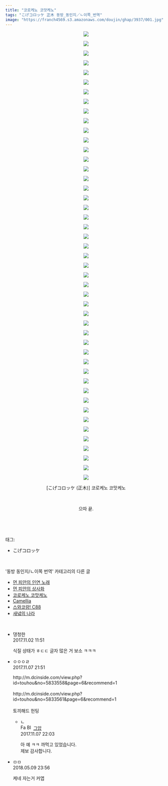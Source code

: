 ```yaml
---
title: "코로케노 코맛케노"
tags: "こげコロッケ 正木 동방_동인지／ㄴ이쪽_번역"
image: "https://franch4569.s3.amazonaws.com/doujin/ghap/3937/001.jpg"
---
```

<div class="article">
<p style="text-align: center; clear: none; float: none;"><img src="{{ site.imgserver2 }}/ghap/3937/001.jpg"/></p>
<p style="text-align: center; clear: none; float: none;"><img src="{{ site.imgserver2 }}/ghap/3937/002.jpg"/></p>
<p style="text-align: center; clear: none; float: none;"><img src="{{ site.imgserver2 }}/ghap/3937/003.jpg"/></p>
<p style="text-align: center; clear: none; float: none;"><img src="{{ site.imgserver2 }}/ghap/3937/004.jpg"/></p>
<p style="text-align: center; clear: none; float: none;"><img src="{{ site.imgserver2 }}/ghap/3937/005.jpg"/></p>
<p style="text-align: center; clear: none; float: none;"><img src="{{ site.imgserver2 }}/ghap/3937/006.jpg"/></p>
<p style="text-align: center; clear: none; float: none;"><img src="{{ site.imgserver2 }}/ghap/3937/007.jpg"/></p>
<p style="text-align: center; clear: none; float: none;"><img src="{{ site.imgserver2 }}/ghap/3937/008.jpg"/></p>
<p style="text-align: center; clear: none; float: none;"><img src="{{ site.imgserver2 }}/ghap/3937/009.jpg"/></p>
<p style="text-align: center; clear: none; float: none;"><img src="{{ site.imgserver2 }}/ghap/3937/010.jpg"/></p>
<p style="text-align: center; clear: none; float: none;"><img src="{{ site.imgserver2 }}/ghap/3937/011.jpg"/></p>
<p style="text-align: center; clear: none; float: none;"><img src="{{ site.imgserver2 }}/ghap/3937/012.jpg"/></p>
<p style="text-align: center; clear: none; float: none;"><img src="{{ site.imgserver2 }}/ghap/3937/013.jpg"/></p>
<p style="text-align: center; clear: none; float: none;"><img src="{{ site.imgserver2 }}/ghap/3937/014.jpg"/></p>
<p style="text-align: center; clear: none; float: none;"><img src="{{ site.imgserver2 }}/ghap/3937/015.jpg"/></p>
<p style="text-align: center; clear: none; float: none;"><img src="{{ site.imgserver2 }}/ghap/3937/016.jpg"/></p>
<p style="text-align: center; clear: none; float: none;"><img src="{{ site.imgserver2 }}/ghap/3937/017.jpg"/></p>
<p style="text-align: center; clear: none; float: none;"><img src="{{ site.imgserver2 }}/ghap/3937/018.jpg"/></p>
<p style="text-align: center; clear: none; float: none;"><img src="{{ site.imgserver2 }}/ghap/3937/019.jpg"/></p>
<p style="text-align: center; clear: none; float: none;"><img src="{{ site.imgserver2 }}/ghap/3937/020.jpg"/></p>
<p style="text-align: center; clear: none; float: none;"><img src="{{ site.imgserver2 }}/ghap/3937/021.jpg"/></p>
<p style="text-align: center; clear: none; float: none;"><img src="{{ site.imgserver2 }}/ghap/3937/022.jpg"/></p>
<p style="text-align: center; clear: none; float: none;"><img src="{{ site.imgserver2 }}/ghap/3937/023.jpg"/></p>
<p style="text-align: center; clear: none; float: none;"><img src="{{ site.imgserver2 }}/ghap/3937/024.jpg"/></p>
<p style="text-align: center; clear: none; float: none;"><img src="{{ site.imgserver2 }}/ghap/3937/025.jpg"/></p>
<p style="text-align: center; clear: none; float: none;"><img src="{{ site.imgserver2 }}/ghap/3937/026.jpg"/></p>
<p style="text-align: center; clear: none; float: none;"><img src="{{ site.imgserver2 }}/ghap/3937/027.jpg"/></p>
<p style="text-align: center; clear: none; float: none;"><img src="{{ site.imgserver2 }}/ghap/3937/028.jpg"/></p>
<p style="text-align: center; clear: none; float: none;"><img src="{{ site.imgserver2 }}/ghap/3937/029.jpg"/></p>
<p style="text-align: center; clear: none; float: none;"><img src="{{ site.imgserver2 }}/ghap/3937/030.jpg"/></p>
<p style="text-align: center; clear: none; float: none;"><img src="{{ site.imgserver2 }}/ghap/3937/031.jpg"/></p>
<p style="text-align: center; clear: none; float: none;"><img src="{{ site.imgserver2 }}/ghap/3937/032.jpg"/></p>
<p style="text-align: center; clear: none; float: none;"><img src="{{ site.imgserver2 }}/ghap/3937/033.jpg"/></p>
<p style="text-align: center; clear: none; float: none;"><img src="{{ site.imgserver2 }}/ghap/3937/034.jpg"/></p>
<p style="text-align: center; clear: none; float: none;"><img src="{{ site.imgserver2 }}/ghap/3937/035.jpg"/></p>
<p style="text-align: center; clear: none; float: none;"><img src="{{ site.imgserver2 }}/ghap/3937/036.jpg"/></p>
<p style="text-align: center; clear: none; float: none;"><img src="{{ site.imgserver2 }}/ghap/3937/037.jpg"/></p>
<p style="text-align: center; clear: none; float: none;"><img src="{{ site.imgserver2 }}/ghap/3937/038.jpg"/></p>
<p style="text-align: center; clear: none; float: none;"><img src="{{ site.imgserver2 }}/ghap/3937/039.jpg"/></p>
<p style="text-align: center; clear: none; float: none;"><img src="{{ site.imgserver2 }}/ghap/3937/040.jpg"/></p>
<p style="text-align: center; clear: none; float: none;"><img src="{{ site.imgserver2 }}/ghap/3937/041.jpg"/></p>
<p style="text-align: center; clear: none; float: none;"><img src="{{ site.imgserver2 }}/ghap/3937/042.jpg"/></p>
<p style="text-align: center; clear: none; float: none;"><img src="{{ site.imgserver2 }}/ghap/3937/043.jpg"/></p>
<p style="text-align: center; clear: none; float: none;"><img src="{{ site.imgserver2 }}/ghap/3937/044.jpg"/></p>
<p style="text-align: center; clear: none; float: none;"><img src="{{ site.imgserver2 }}/ghap/3937/045.jpg"/></p>
<p style="text-align: center; clear: none; float: none;"><img src="{{ site.imgserver2 }}/ghap/3937/046.jpg"/></p>
<p style="text-align: center; clear: none; float: none;"><img src="{{ site.imgserver2 }}/ghap/3937/047.jpg"/></p>
<p style="text-align: center; clear: none; float: none;"> [こげコロッケ (正木)] 코로케노 코맛케노</p>
<p style="text-align: center; clear: none; float: none;"><br/></p>
<p style="text-align: center; clear: none; float: none;">으따 끝.</p>
<p><br/></p>
</div><br/>
<div class="tagTrail">
<p>태그: </p>
<ul>
<li>こげコロッケ</li>
</ul>
</div><br/>
<div class="another">
<p>'동방 동인지/ㄴ이쪽 번역' 카테고리의 다른 글</p>
<ul>
<li><a href="/ghap_3939">먼 피안의 인연 노래</a></li>
<li><a href="/ghap_3938">먼 피안의 상사화</a></li>
<li><a href="/ghap_3937">코로케노 코맛케노</a></li>
<li><a href="/ghap_3927">Camellia</a></li>
<li><a href="/ghap_3881">스와코랑! C88</a></li>
<li><a href="/ghap_3856">새녘의 나라</a></li>
</ul>
</div><br/>
<div class="cb_module cb_fluid">
<div class="cb_wrt cb_profile">
<div class="comment">
<ul>
<li class="cb_thumb_off" id="comment15120486">
<div class="cb_comment_area">
<div class="cb_info_area">
<div class="cb_section">
<span class="cb_nick_name">댕청한</span>
</div>
<div class="cb_section">
<span class="cb_date">2017.11.02 11:51 </span>
</div>
</div>
<div class="cb_dsc_comment">
<p class="cb_dsc">
											식질 상태가 ㅎㄷㄷ 글자 많은 거 보소 ㅋㅋㅋ
										</p>
</div>
</div></li>
<li class="cb_thumb_off" id="comment15124864">
<div class="cb_comment_area">
<div class="cb_info_area">
<div class="cb_section">
<span class="cb_nick_name">ㅇㅇㅇㄹ</span>
</div>
<div class="cb_section">
<span class="cb_date">2017.11.07 21:51 </span>
</div>
</div>
<div class="cb_dsc_comment">
<p class="cb_dsc">
											http://m.dcinside.com/view.php?id=touhou&amp;no=5833558&amp;page=6&amp;recommend=1<br/>
<br/>
http://m.dcinside.com/view.php?id=touhou&amp;no=5833561&amp;page=6&amp;recommend=1<br/>
<br/>
토끼해드 헌팅
										</p>
</div>
<ul>
<li class="cb_thumb_off" id="comment15124867">
<span class="cb_bu_subnode">ㄴ</span>
<div class="cb_comment_area">
<div class="cb_info_area">
<div class="cb_section">
<span class="cb_nick_name"><img alt="Favicon of https://ghaptouhou.tistory.com" height="16" onerror="this.onerror=null;this.parentNode.removeChild(this)" src="https://ghaptouhou.tistory.com/favicon.ico" width="16"/> <img alt="BlogIcon" height="16" onerror="this.parentNode.removeChild(this)" src="https://ghaptouhou.tistory.com/index.gif" width="16"/> <a href="https://ghaptouhou.tistory.com" onclick="return openLinkInNewWindow(this)"> 그압</a><span class="tistoryProfileLayerTrigger" onclick='TistoryProfile.show(event, this, {"title":"\uc800\uae30 \uc774\uac70 \ub098\uc911\uc5d0 \uc218\uc815 \uac00\ub2a5\ud558\ub098\uc694","url":"https:\/\/ghap.tistory.com","nickname":"\uadf8\uc555","items":[]}); return false;'></span></span>
</div>
<div class="cb_section">
<span class="cb_date">2017.11.07 22:03 </span>
</div>
</div>
<div class="cb_dsc_comment">
<p class="cb_dsc">
																아 예 ㅋㅋ 까먹고 있었습니다.<br/>
제보 감사합니다.
															</p>
</div>
</div>
</li>
</ul>
</div></li>
<li class="cb_thumb_off" id="comment15253340">
<div class="cb_comment_area">
<div class="cb_info_area">
<div class="cb_section">
<span class="cb_nick_name">ㅁㅁ</span>
</div>
<div class="cb_section">
<span class="cb_date">2018.05.09 23:56 </span>
</div>
</div>
<div class="cb_dsc_comment">
<p class="cb_dsc">
											케네 자는거 커엽
										</p>
</div>
</div></li>
</ul>
</div>
</div><!-- commentList close -->
</div><br/>
